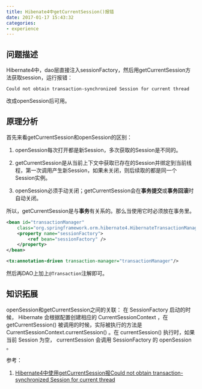 ```yaml
---
title: Hibenate4中getCurrentSession()报错
date: 2017-01-17 15:43:32
categories:
- experience
---
```

## 问题描述
Hibernate4中，dao层直接注入sessionFactory，然后用getCurrentSession方法获取session，运行报错：
```
Could not obtain transaction-synchronized Session for current thread
```
改成openSession后可用。

## 原理分析
首先来看getCurrentSession和openSession的区别：
1. openSession每次打开都是新Session，多次获取的Session是不同的。

2. getCurrentSession是从当前上下文中获取已存在的Session并绑定到当前线程，第一次调用产生新Session，如果未关闭，则后续取的都是同一个Session实例。

2. openSession必须手动关闭；getCurrentSession会在**事务提交**或**事务回滚**时自动关闭。

所以，getCurrentSession是与**事务**有关系的。那么当使用它时必须放在事务里。
```xml
<bean id="transactionManager"
    class="org.springframework.orm.hibernate4.HibernateTransactionManager">
    <property name="sessionFactory">
        <ref bean="sessionFactory" />
    </property>
</bean>

<tx:annotation-driven transaction-manager="transactionManager"/>
```
然后再DAO上加上`@Transaction`注解即可。

## 知识拓展
openSession和getCurrentSession之间的关联：
在 SessionFactory 启动的时候， Hibernate 会根据配置创建相应的 CurrentSessionContext ，在 getCurrentSession() 被调用的时候，实际被执行的方法是 CurrentSessionContext.currentSession() 。在 currentSession() 执行时，如果当前 Session 为空， currentSession 会调用 SessionFactory 的 openSession 。

参考：
1. [Hibernate4中使用getCurrentSession报Could not obtain transaction-synchronized Session for current thread](http://www.cnblogs.com/chyu/p/4817291.html)

